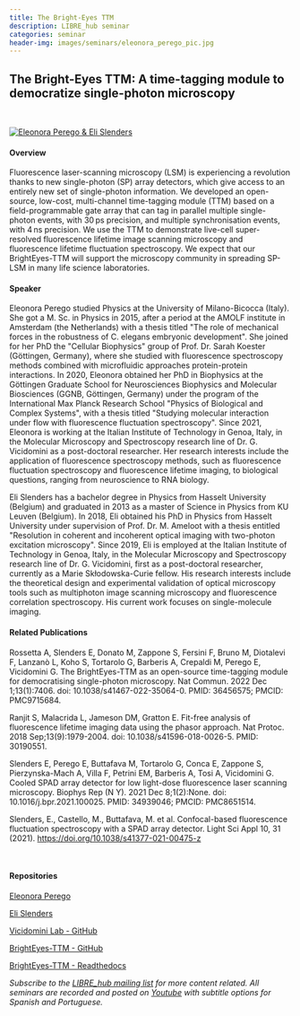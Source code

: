 ```yaml
---
title: The Bright-Eyes TTM
description: LIBRE_hub seminar
categories: seminar
header-img: images/seminars/eleonora_perego_pic.jpg
---
```


## The Bright-Eyes TTM: A time-tagging module to democratize single-photon microscopy

<br>

[![Eleonora Perego & Eli Slenders](http://img.youtube.com/vi/aQxKkF7O8i8/0.jpg)](https://youtu.be/aQxKkF7O8i8)

#### Overview
Fluorescence laser-scanning microscopy (LSM) is experiencing a revolution thanks to new single-photon (SP) array detectors, which give access to an entirely new set of single-photon information. We developed an open-source, low-cost, multi-channel time-tagging module (TTM) based on a field-programmable gate array that can tag in parallel multiple single-photon events, with 30 ps precision, and multiple synchronisation events, with 4 ns precision. We use the TTM to demonstrate live-cell super-resolved fluorescence lifetime image scanning microscopy and fluorescence lifetime fluctuation spectroscopy. We expect that our BrightEyes-TTM will support the microscopy community in spreading SP-LSM in many life science laboratories.

#### Speaker
Eleonora Perego studied Physics at the University of Milano-Bicocca (Italy). She got a M. Sc. in Physics in 2015, after a period at the AMOLF institute in Amsterdam (the Netherlands) with a thesis titled "The role of mechanical forces in the robustness of C. elegans embryonic development". She joined for her PhD the "Cellular Biophysics" group of Prof. Dr. Sarah Koester (Göttingen, Germany), where she studied with fluorescence spectroscopy methods combined with microfluidic approaches protein-protein interactions. In 2020, Eleonora obtained her PhD in Biophysics at the Göttingen Graduate School for Neurosciences Biophysics and Molecular Biosciences (GGNB, Göttingen, Germany)  under the program of the International Max Planck Research School "Physics of Biological and Complex Systems", with a thesis titled "Studying molecular interaction under flow with fluorescence fluctuation spectroscopy".
Since 2021, Eleonora is working at the Italian Institute of Technology in Genoa, Italy, in the Molecular Microscopy and Spectroscopy research line of Dr. G. Vicidomini as a post-doctoral researcher. Her research interests include the application of fluorescence spectroscopy methods, such as fluorescence fluctuation spectroscopy and fluorescence lifetime imaging, to biological questions, ranging from neuroscience to RNA biology.

Eli Slenders has a bachelor degree in Physics from Hasselt University (Belgium) and graduated in 2013 as a master of Science in Physics from KU Leuven (Belgium). In 2018, Eli obtained his PhD in Physics from Hasselt University under supervision of Prof. Dr. M. Ameloot with a thesis entitled "Resolution in coherent and incoherent optical imaging with two-photon excitation microscopy". Since 2019, Eli is employed at the Italian Institute of Technology in Genoa, Italy, in the Molecular Microscopy and Spectroscopy research line of Dr. G. Vicidomini, first as a post-doctoral researcher, currently as a Marie Skłodowska-Curie fellow. His research interests include the theoretical design and experimental validation of optical microscopy tools such as multiphoton image scanning microscopy and fluorescence correlation spectroscopy. His current work focuses on single-molecule imaging.

#### Related Publications
Rossetta A, Slenders E, Donato M, Zappone S, Fersini F, Bruno M, Diotalevi F, Lanzanò L, Koho S, Tortarolo G, Barberis A, Crepaldi M, Perego E, Vicidomini G. The BrightEyes-TTM as an open-source time-tagging module for democratising single-photon microscopy. Nat Commun. 2022 Dec 1;13(1):7406. doi: 10.1038/s41467-022-35064-0. PMID: 36456575; PMCID: PMC9715684.

Ranjit S, Malacrida L, Jameson DM, Gratton E. Fit-free analysis of fluorescence lifetime imaging data using the phasor approach. Nat Protoc. 2018 Sep;13(9):1979-2004. doi: 10.1038/s41596-018-0026-5. PMID: 30190551.

Slenders E, Perego E, Buttafava M, Tortarolo G, Conca E, Zappone S, Pierzynska-Mach A, Villa F, Petrini EM, Barberis A, Tosi A, Vicidomini G. Cooled SPAD array detector for low light-dose fluorescence laser scanning microscopy. Biophys Rep (N Y). 2021 Dec 8;1(2):None. doi: 10.1016/j.bpr.2021.100025. PMID: 34939046; PMCID: PMC8651514.

Slenders, E., Castello, M., Buttafava, M. et al. Confocal-based fluorescence fluctuation spectroscopy with a SPAD array detector. Light Sci Appl 10, 31 (2021). https://doi.org/10.1038/s41377-021-00475-z

‌
#### Repositories
[Eleonora Perego](https://www.iit.it/people-details/-/people/eleonora-perego)

[Eli Slenders](https://www.iit.it/people-details/-/people/eli-slenders)

[Vicidomini Lab - GitHub](https://vicidominilab.github.io/)

[BrightEyes-TTM - GitHub](https://github.com/VicidominiLab/BrightEyes-TTM)

[BrightEyes-TTM - Readthedocs](https://brighteyes-ttm.readthedocs.io/en/latest/)
<br>

*Subscribe to the [LIBRE_hub mailing list](https://mailchi.mp/2efa11be3d6b/libre_hub) for more content related. All seminars are recorded and posted on [Youtube](https://www.youtube.com/channel/UCKaffupDA8KKrDE0rd668Xw) with subtitle options for Spanish and Portuguese.*
